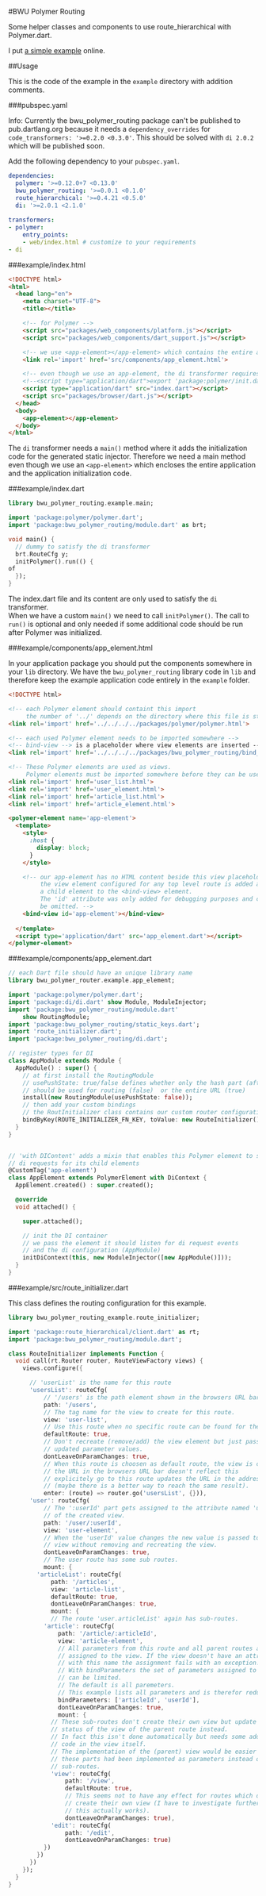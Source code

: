 #BWU Polymer Routing

Some helper classes and components to use route_hierarchical with Polymer.dart.

I put [a simple example](http://bwu-dart.github.io/bwu_polymer_routing/example/example_01.html) online.


##Usage

This is the code of the example in the `example` directory with addition comments.

###pubspec.yaml

Info: Currently the bwu_polymer_routing package can't be published to pub.dartlang.org because it needs a `dependency_overrides` for `code_transformers: '>=0.2.0 <0.3.0'`. This should be solved with `di 2.0.2` which will be published soon.

Add the following dependency to your `pubspec.yaml`.

```yaml
dependencies:
  polymer: '>=0.12.0+7 <0.13.0'
  bwu_polymer_routing: '>=0.0.1 <0.1.0'
  route_hierarchical: '>=0.4.21 <0.5.0'
  di: '>=2.0.1 <2.1.0' 
  
transformers:
- polymer:
    entry_points:
    - web/index.html # customize to your requirements
- di
```

###example/index.html

```html
<!DOCTYPE html>
<html>
  <head lang="en">
    <meta charset="UTF-8">
    <title></title>

    <!-- for Polymer -->
    <script src="packages/web_components/platform.js"></script>
    <script src="packages/web_components/dart_support.js"></script>

    <!-- we use <app-element></app-element> which contains the entire app -->
    <link rel='import' href='src/components/app_element.html'>

    <!-- even though we use an app-element, the di transformer requires a custom main method -->
    <!--<script type="application/dart">export 'package:polymer/init.dart';</script>-->
    <script type="application/dart" src="index.dart"></script>
    <script src="packages/browser/dart.js"></script>
  </head>
  <body>
    <app-element></app-element>
  </body>
</html>
```

The `di` transformer needs a `main()` method where it adds the initialization code for the generated static injector. Therefore we need a main method even though we use an `<app-element>` which encloses the entire application and the application initialization code.

###example/index.dart

```dart
library bwu_polymer_routing.example.main;

import 'package:polymer/polymer.dart';
import 'package:bwu_polymer_routing/module.dart' as brt;

void main() {
  // dummy to satisfy the di transformer
  brt.RouteCfg y;
  initPolymer().run(() {
of
  });
}
```

The index.dart file and its content are only used to satisfy the `di` transformer.  
When we have a custom `main()` we need to call `initPolymer()`. The call to `run()` is optional and only needed if some additional code should be run after Polymer was initialized.

###example/components/app_element.html

In your application package you should put the components somewhere in your `lib` directory. We have the `bwu_polymer_routing` library code in `lib` and therefore keep the example application code entirely in the `example` folder.

```html
<!DOCTYPE html>

<!-- each Polymer element should containt this import 
     the number of '../' depends on the directory where this file is stored in -->
<link rel='import' href='../../../../packages/polymer/polymer.html'>

<!-- each used Polymer element needs to be imported somewhere -->
<!-- bind-view --> is a placeholder where view elements are inserted -->
<link rel='import' href='../../../../packages/bwu_polymer_routing/bind_view.html'>

<!-- These Polymer elements are used as views. 
     Polymer elements must be imported somewhere before they can be used used -->
<link rel='import' href='user_list.html'>
<link rel='import' href='user_element.html'>
<link rel='import' href='article_list.html'>
<link rel='import' href='article_element.html'>

<polymer-element name='app-element'>
  <template>
    <style>
      :host {
        display: block;
      }
    </style>

    <!-- our app-element has no HTML content beside this view placeholder 
         the view element configured for any top level route is added as 
         a child element to the <bind-view> element.
         The 'id' attribute was only added for debugging purposes and can
         be omitted. --> 
    <bind-view id='app-element'></bind-view>
    
  </template>
  <script type='application/dart' src='app_element.dart'></script>
</polymer-element>
```

###example/components/app_element.dart

```dart
// each Dart file should have an unique library name
library bwu_polymer_router.example.app_element;

import 'package:polymer/polymer.dart';
import 'package:di/di.dart' show Module, ModuleInjector;
import 'package:bwu_polymer_routing/module.dart'
    show RoutingModule;
import 'package:bwu_polymer_routing/static_keys.dart';
import 'route_initializer.dart';
import 'package:bwu_polymer_routing/di.dart';

// register types for DI 
class AppModule extends Module {
  AppModule() : super() {
    // at first install the RoutingModule 
    // usePushState: true/false defines whether only the hash part (after #) 
    // should be used for routing (false)  or the entire URL (true)
    install(new RoutingModule(usePushState: false));
    // then add your custom bindings
    // the RoutInitializer class contains our custom router configuration
    bindByKey(ROUTE_INITIALIZER_FN_KEY, toValue: new RouteInitializer());
  }
}


// 'with DIContent' adds a mixin that enables this Polymer element to serve 
// di requests for its child elements 
@CustomTag('app-element')
class AppElement extends PolymerElement with DiContext {
  AppElement.created() : super.created();

  @override
  void attached() {

    super.attached();

    // init the DI container 
    // we pass the element it should listen for di request events
    // and the di configuration (AppModule) 
    initDiContext(this, new ModuleInjector([new AppModule()]));
  }
}
```

###example/src/route_initializer.dart

This class defines the routing configuration for this example.

```Dart
library bwu_polymer_routing_example.route_initializer;

import 'package:route_hierarchical/client.dart' as rt;
import 'package:bwu_polymer_routing/module.dart';

class RouteInitializer implements Function {
  void call(rt.Router router, RouteViewFactory views) {
    views.configure({

      // 'userList' is the name for this route
      'usersList': routeCfg(
          // '/users' is the path element shown in the browsers URL bar for this route
          path: '/users',
          // The tag name for the view to create for this route.
          view: 'user-list',
          // Use this route when no specific route can be found for the current URL.
          defaultRoute: true,
          // Don't recreate (remove/add) the view element but just pass the 
          // updated parameter values.
          dontLeaveOnParamChanges: true,
          // When this route is choosen as default route, the view is created but 
          // the URL in the browsers URL bar doesn't reflect this
          // explicitely go to this route updates the URL in the address bar
          // (maybe there is a better way to reach the same result).  
          enter: (route) => router.go('usersList', {})),
      'user': routeCfg(
          // The ':userId' part gets assigned to the attribute named 'userId' 
          // of the created view.
          path: '/user/:userId',
          view: 'user-element',
          // When the 'userId' value changes the new value is passed to the
          // view without removing and recreating the view.
          dontLeaveOnParamChanges: true,
          // The user route has some sub routes.
          mount: {
        'articleList': routeCfg(
            path: '/articles',
            view: 'article-list',
            defaultRoute: true,
            dontLeaveOnParamChanges: true,
            mount: {
            // The route 'user.articleList' again has sub-routes.
          'article': routeCfg(
              path: '/article/:articleId',
              view: 'article-element',
              // All parameters from this route and all parent routes are
              // assigned to the view. If the view doesn't have an attribute
              // with this name the assignment fails with an exception.
              // With bindParameters the set of parameters assigned to the view
              // can be limited.
              // The default is all paremeters.
              // This example lists all parameters and is therefor redundant.
              bindParameters: ['articleId', 'userId'],
              dontLeaveOnParamChanges: true,
              mount: {
            // These sub-routes don't create their own view but update the
            // status of the view of the parent route instead.
            // In fact this isn't done automatically but needs some additional 
            // code in the view itself.
            // The implementation of the (parent) view would be easier when 
            // these parts had been implemented as parameters instead of 
            // sub-routes.
            'view': routeCfg(
                path: '/view',
                defaultRoute: true,
                // This seems not to have any effect for routes which don't 
                // create their own view (I have to investigate further how 
                // this actually works).
                dontLeaveOnParamChanges: true),
            'edit': routeCfg(
                path: '/edit',
                dontLeaveOnParamChanges: true)
          })
        })
      })
    });
  }
}
```

